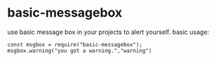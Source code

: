 # basic-messagebox
use basic message box in your projects to alert yourself.
basic usage:
```
const msgbox = require("basic-messagebox");
msgbox.warning("you got a warning.","warning")
```
